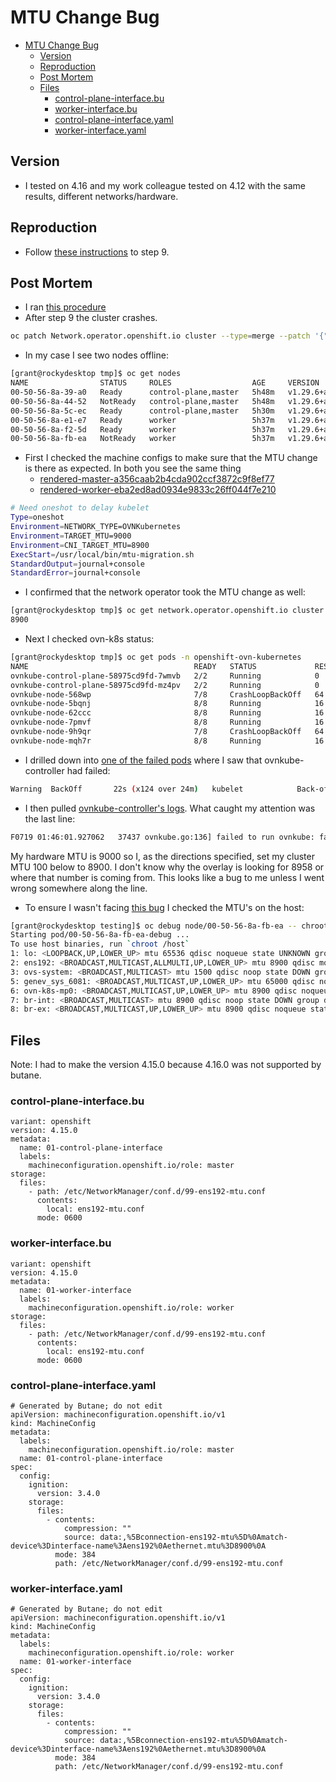 
# MTU Change Bug

- [MTU Change Bug](#mtu-change-bug)
  - [Version](#version)
  - [Reproduction](#reproduction)
  - [Post Mortem](#post-mortem)
  - [Files](#files)
    - [control-plane-interface.bu](#control-plane-interfacebu)
    - [worker-interface.bu](#worker-interfacebu)
    - [control-plane-interface.yaml](#control-plane-interfaceyaml)
    - [worker-interface.yaml](#worker-interfaceyaml)

## Version

- I tested on 4.16 and my work colleague tested on 4.12 with the same results, different networks/hardware.

## Reproduction

- Follow [these instructions](https://docs.openshift.com/container-platform/4.16/networking/changing-cluster-network-mtu.html) to step 9.

## Post Mortem

- I ran [this procedure](https://docs.openshift.com/container-platform/4.16/networking/changing-cluster-network-mtu.html)
- After step 9 the cluster crashes.

```bash
oc patch Network.operator.openshift.io cluster --type=merge --patch '{"spec": { "migration": null, "defaultNetwork":{ "ovnKubernetesConfig": { "mtu": <mtu> }}}}'
```

- In my case I see two nodes offline:

```bash
[grant@rockydesktop tmp]$ oc get nodes
NAME                STATUS     ROLES                  AGE     VERSION
00-50-56-8a-39-a0   Ready      control-plane,master   5h48m   v1.29.6+aba1e8d
00-50-56-8a-44-52   NotReady   control-plane,master   5h48m   v1.29.6+aba1e8d
00-50-56-8a-5c-ec   Ready      control-plane,master   5h30m   v1.29.6+aba1e8d
00-50-56-8a-e1-e7   Ready      worker                 5h37m   v1.29.6+aba1e8d
00-50-56-8a-f2-5d   Ready      worker                 5h37m   v1.29.6+aba1e8d
00-50-56-8a-fb-ea   NotReady   worker                 5h37m   v1.29.6+aba1e8d
```

- First I checked the machine configs to make sure that the MTU change is there as expected. In both you see the same thing
  - [rendered-master-a356caab2b4cda902ccf3872c9f8ef77](./rendered-master-a356caab2b4cda902ccf3872c9f8ef77.md)
  - [rendered-worker-eba2ed8ad0934e9833c26ff044f7e210](./rendered-worker-eba2ed8ad0934e9833c26ff044f7e210.md)

```bash
# Need oneshot to delay kubelet
Type=oneshot
Environment=NETWORK_TYPE=OVNKubernetes
Environment=TARGET_MTU=9000
Environment=CNI_TARGET_MTU=8900
ExecStart=/usr/local/bin/mtu-migration.sh
StandardOutput=journal+console
StandardError=journal+console
```

- I confirmed that the network operator took the MTU change as well:

```bash
[grant@rockydesktop tmp]$ oc get network.operator.openshift.io cluster -o jsonpath='{.spec.defaultNetwork.ovnKubernetesConfig.mtu}'
8900
```

- Next I checked ovn-k8s status:

```bash
[grant@rockydesktop tmp]$ oc get pods -n openshift-ovn-kubernetes
NAME                                     READY   STATUS             RESTARTS        AGE
ovnkube-control-plane-58975cd9fd-7wmvb   2/2     Running            0               120m
ovnkube-control-plane-58975cd9fd-mz4pv   2/2     Running            0               166m
ovnkube-node-568wp                       7/8     CrashLoopBackOff   64 (104s ago)   5h53m
ovnkube-node-5bqnj                       8/8     Running            16              5h53m
ovnkube-node-62ccc                       8/8     Running            16              5h44m
ovnkube-node-7pmvf                       8/8     Running            16              5h44m
ovnkube-node-9h9qr                       7/8     CrashLoopBackOff   64 (88s ago)    5h44m
ovnkube-node-mqh7r                       8/8     Running            16              5h37m
```

- I drilled down into [one of the failed pods](./network_pod_description.md) where I saw that ovnkube-controller had failed:

```bash
Warning  BackOff       22s (x124 over 24m)   kubelet            Back-off restarting failed container ovnkube-controller in pod ovnkube-node-9h9qr_openshift-ovn-kubernetes(5ade0811-dd08-4a17-bac7-fd66e33604a2)
```

- I then pulled [ovnkube-controller's logs](./ovn_kube_controller_logs.md). What caught my attention was the last line:

```bash
F0719 01:46:01.927062   37437 ovnkube.go:136] failed to run ovnkube: failed to start node network controller: failed to start default node network controller: interface MTU (8900) is too small for specified overlay MTU (8958)
```

My hardware MTU is 9000 so I, as the directions specified, set my cluster MTU 100 below to 8900. I don't know why the overlay is looking for 8958 or where that number is coming from. This looks like a bug to me unless I went wrong somewhere along the line.

- To ensure I wasn't facing [this bug](https://access.redhat.com/solutions/5736191) I checked the MTU's on the host:

```bash
[grant@rockydesktop testing]$ oc debug node/00-50-56-8a-fb-ea -- chroot /host ip a sh | grep mtu
Starting pod/00-50-56-8a-fb-ea-debug ...
To use host binaries, run `chroot /host`
1: lo: <LOOPBACK,UP,LOWER_UP> mtu 65536 qdisc noqueue state UNKNOWN group default qlen 1000
2: ens192: <BROADCAST,MULTICAST,ALLMULTI,UP,LOWER_UP> mtu 8900 qdisc mq master ovs-system state UP group default qlen 1000
3: ovs-system: <BROADCAST,MULTICAST> mtu 1500 qdisc noop state DOWN group default qlen 1000
5: genev_sys_6081: <BROADCAST,MULTICAST,UP,LOWER_UP> mtu 65000 qdisc noqueue master ovs-system state UNKNOWN group default qlen 1000
6: ovn-k8s-mp0: <BROADCAST,MULTICAST,UP,LOWER_UP> mtu 8900 qdisc noqueue state UNKNOWN group default qlen 1000
7: br-int: <BROADCAST,MULTICAST> mtu 8900 qdisc noop state DOWN group default qlen 1000
8: br-ex: <BROADCAST,MULTICAST,UP,LOWER_UP> mtu 8900 qdisc noqueue state UNKNOWN group default qlen 1000
```

## Files

Note: I had to make the version 4.15.0 because 4.16.0 was not supported by butane.

### control-plane-interface.bu

```
variant: openshift
version: 4.15.0
metadata:
  name: 01-control-plane-interface
  labels:
    machineconfiguration.openshift.io/role: master
storage:
  files:
    - path: /etc/NetworkManager/conf.d/99-ens192-mtu.conf
      contents:
        local: ens192-mtu.conf
      mode: 0600
```

### worker-interface.bu

```
variant: openshift
version: 4.15.0
metadata:
  name: 01-worker-interface
  labels:
    machineconfiguration.openshift.io/role: worker
storage:
  files:
    - path: /etc/NetworkManager/conf.d/99-ens192-mtu.conf
      contents:
        local: ens192-mtu.conf
      mode: 0600
```

### control-plane-interface.yaml

```
# Generated by Butane; do not edit
apiVersion: machineconfiguration.openshift.io/v1
kind: MachineConfig
metadata:
  labels:
    machineconfiguration.openshift.io/role: master
  name: 01-control-plane-interface
spec:
  config:
    ignition:
      version: 3.4.0
    storage:
      files:
        - contents:
            compression: ""
            source: data:,%5Bconnection-ens192-mtu%5D%0Amatch-device%3Dinterface-name%3Aens192%0Aethernet.mtu%3D8900%0A
          mode: 384
          path: /etc/NetworkManager/conf.d/99-ens192-mtu.conf
```

### worker-interface.yaml

```
# Generated by Butane; do not edit
apiVersion: machineconfiguration.openshift.io/v1
kind: MachineConfig
metadata:
  labels:
    machineconfiguration.openshift.io/role: worker
  name: 01-worker-interface
spec:
  config:
    ignition:
      version: 3.4.0
    storage:
      files:
        - contents:
            compression: ""
            source: data:,%5Bconnection-ens192-mtu%5D%0Amatch-device%3Dinterface-name%3Aens192%0Aethernet.mtu%3D8900%0A
          mode: 384
          path: /etc/NetworkManager/conf.d/99-ens192-mtu.conf
```
